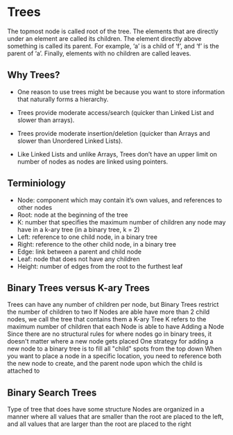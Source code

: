 # Trees

The topmost node is called root of the tree. The elements that are directly under an element are called its children. The element directly above something is called its parent. For example, ‘a’ is a child of ‘f’, and ‘f’ is the parent of ‘a’. Finally, elements with no children are called leaves.

## Why Trees?

- One reason to use trees might be because you want to store information that naturally forms a hierarchy.

- Trees provide moderate access/search (quicker than Linked List and slower than arrays).

- Trees provide moderate insertion/deletion (quicker than Arrays and slower than Unordered Linked Lists).

- Like Linked Lists and unlike Arrays, Trees don’t have an upper limit on number of nodes as nodes are linked using pointers.

## Terminiology

- Node: component which may contain it’s own values, and references to other nodes
- Root: node at the beginning of the tree
- K: number that specifies the maximum number of children any node may have in a k-ary tree (in a binary tree, k = 2)
- Left: reference to one child node, in a binary tree
- Right: reference to the other child node, in a binary tree
- Edge: link between a parent and child node
- Leaf: node that does not have any children
- Height: number of edges from the root to the furthest leaf

## Binary Trees versus K-ary Trees

Trees can have any number of children per node, but Binary Trees restrict the number of children to two
If Nodes are able have more than 2 child nodes, we call the tree that contains them a K-ary Tree
K refers to the maximum number of children that each Node is able to have
Adding a Node
Since there are no structural rules for where nodes go in binary trees, it doesn't matter where a new node gets placed
One strategy for adding a new node to a binary tree is to fill all "child" spots from the top down
When you want to place a node in a specific location, you need to reference both the new node to create, and the parent node upon which the child is attached to

## Binary Search Trees

Type of tree that does have some structure
Nodes are organized in a manner where all values that are smaller than the root are placed to the left, and all values that are larger than the root are placed to the right
